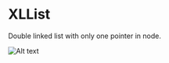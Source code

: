 # XLList
Double linked list with only one pointer in node.

<img title="a title" alt="Alt text" src="../imgs/schema.PNG">